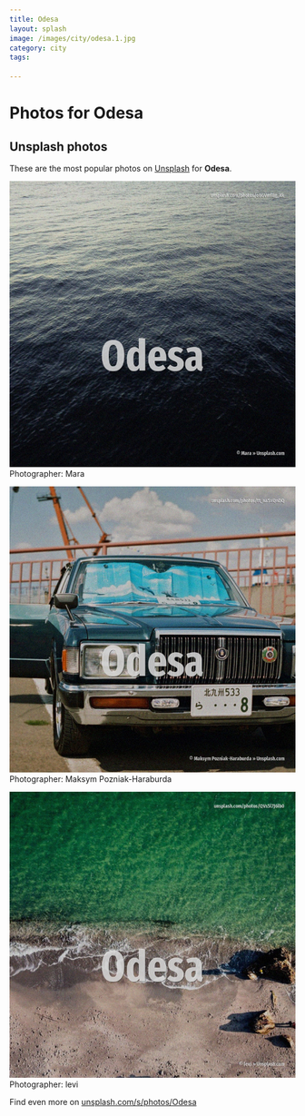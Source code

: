 ```yaml
---
title: Odesa
layout: splash
image: /images/city/odesa.1.jpg
category: city
tags:

---
```

# Photos for Odesa
 
## Unsplash photos
These are the most popular photos on [Unsplash](https://unsplash.com) for **Odesa**.
 
![Odesa](/images/city/odesa.1.jpg)
Photographer:  Mara
 
![Odesa](/images/city/odesa.2.jpg)
Photographer:  Maksym Pozniak-Haraburda
 
![Odesa](/images/city/odesa.3.jpg)
Photographer:  levi
 
Find even more on [unsplash.com/s/photos/Odesa](https://unsplash.com/s/photos/Odesa)
 
